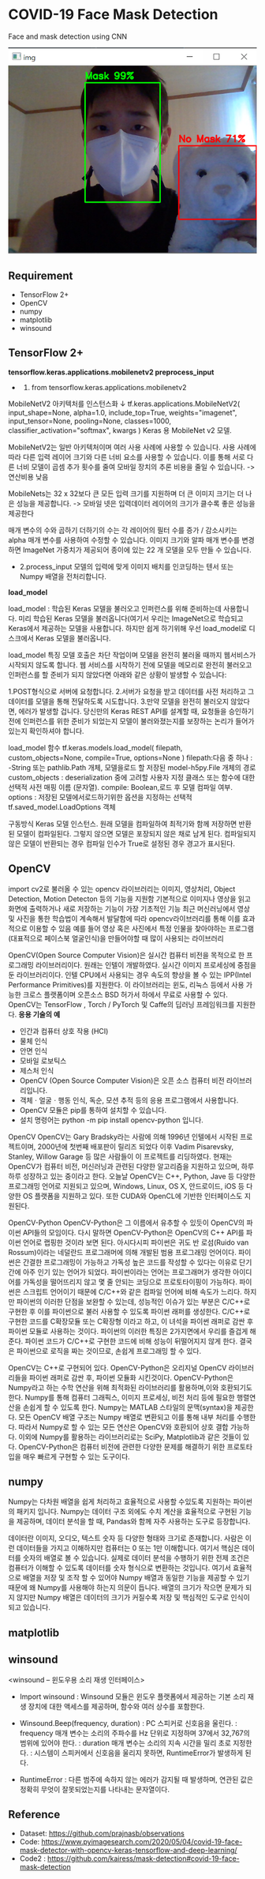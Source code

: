 # COVID-19 Face Mask Detection

Face and mask detection using CNN

![result.png](result.png)

## Requirement

- TensorFlow 2+
- OpenCV
- numpy
- matplotlib
- winsound

## TensorFlow 2+

**tensorflow.keras.applications.mobilenetv2  preprocess_input**

- 1.	from tensorflow.keras.applications.mobilenetv2

MobileNetV2 아키텍처를 인스턴스화
↓
tf.keras.applications.MobileNetV2(
    input_shape=None,
    alpha=1.0,
    include_top=True,
    weights="imagenet",
    input_tensor=None,
    pooling=None,
    classes=1000,
    classifier_activation="softmax",
    kwargs
   )
Keras 용 MobileNet v2 모델.

MobileNetV2는 일반 아키텍처이며 여러 사용 사례에 사용할 수 있습니다. 사용 사례에 따라 다른 입력 레이어 크기와 다른 너비 요소를 사용할 수 있습니다. 이를 통해 서로 다른 너비 모델이 곱셈 추가 횟수를 줄여 모바일 장치의 추론 비용을 줄일 수 있습니다. 
-> 연산비용 낮음

MobileNets는 32 x 32보다 큰 모든 입력 크기를 지원하며 더 큰 이미지 크기는 더 나은 성능을 제공합니다.
-> 모바일 넷은 입력데이터 레이어의 크기가 클수록 좋은 성능을 제공한다

매개 변수의 수와 곱하기 더하기의 수는 각 레이어의 필터 수를 증가 / 감소시키는 alpha 매개 변수를 사용하여 수정할 수 있습니다. 이미지 크기와 알파 매개 변수를 변경하면 ImageNet 가중치가 제공되어 종이에 있는 22 개 모델을 모두 만들 수 있습니다.

- 2.process_input
  모델의 입력에 맞게 이미지 배치를 인코딩하는 텐서 또는 Numpy 배열을 전처리합니다.

**load_model**

load_model : 학습된 Keras 모델을 불러오고 인퍼런스를 위해 준비하는데 사용합니다. 미리 학습된 Keras 모델을 불러옵니다(여기서 우리는 ImageNet으로 학습되고 
Keras에서 제공하는 모델을 사용합니다. 하지만 쉽게 하기위해 우선 load_model로 디스크에서 Keras 모델을 불러옵니다.

load_model 특징 
모델 호출은 차단 작업이며 모델을 완전히 불러올 때까지 웹서비스가 시작되지 않도록 합니다. 
웹 서비스를 시작하기 전에 모델을 메모리로 완전히 불러오고 인퍼런스를 할 준비가 되지 않았다면 
아래와 같은 상황이 발생할 수 있습니다:

1.POST형식으로 서버에 요청합니다.
2.서버가 요청을 받고 데이터를 사전 처리하고 그 데이터를 모델을 통해 전달하도록 시도합니다.
3.만약 모델을 완전히 불러오지 않았다면, 에러가 발생할 겁니다.
당신만의 Keras REST API를 설계할 때, 요청들을 승인하기 전에 인퍼런스를 위한 준비가 되었는지 모델이 불러와졌는지를 보장하는 논리가 들어가 있는지 확인하셔야 합니다.

load_model 함수
tf.keras.models.load_model(
    filepath, custom_objects=None, compile=True, options=None
)
filepath:다음 중 하나 : -String 또는 pathlib.Path 개체, 모델을로드 할 저장된 model-h5py.File 개체의 경로
custom_objects : deserialization 중에 고려할 사용자 지정 클래스 또는 함수에 대한 선택적 사전 매핑 이름 (문자열).
compile: Boolean,로드 후 모델 컴파일 여부.
options : 저장된 모델에서로드하기위한 옵션을 지정하는 선택적 tf.saved_model.LoadOptions 객체

구동방식
Keras 모델 인스턴스. 원래 모델을 컴파일하여 최적기와 함께 저장하면 반환된 모델이 컴파일된다. 
그렇지 않으면 모델은 포장되지 않은 채로 남게 된다. 
컴파일되지 않은 모델이 반환되는 경우 컴파일 인수가 True로 설정된 경우 경고가 표시된다.

## OpenCV
import cv2로 불러올 수 있는 opencv 라이브러리는 이미지, 영상처리, Object Detection, Motion Detecton 등의 기능을 지원함
기본적으로 이미지나 영상을 읽고 화면에 출력하거나 새로 저장하는 기능이 가장 기초적인 기능
최근 머신러닝에서 영상 및 사진을 통한 학습법이 계속해서 발달함에 따라 opencv라이브러리를 통해 이를 효과적으로 이용할 수 있음
예를 들어 영상 혹은 사진에서 특정 인물을 찾아야하는 프로그램(대표적으로 페이스북 얼굴인식)을 만들어야할 때 많이 사용되는 라이브러리


OpenCV(Open Source Computer Vision)은 실시간 컴퓨터 비전을 목적으로 한 프로그래밍 라이브러리이다.
원래는 인텔이 개발하였다.
실시간 이미지 프로세싱에 중점을 둔 라이브러리이다.
인텔 CPU에서 사용되는 경우 속도의 향상을 볼 수 있는 IPP(Intel Performance Primitives)를 지원한다.
이 라이브러리는 윈도, 리눅스 등에서 사용 가능한 크로스 플랫폼이며 오픈소스 BSD 허가서 하에서 무료로 사용할 수 있다.
OpenCV는 TensorFlow , Torch / PyTorch 및 Caffe의 딥러닝 프레임워크를 지원한다. 
**응용 기술의 예**
- 인간과 컴퓨터 상호 작용 (HCI)
- 물체 인식
- 안면 인식
- 모바일 로보틱스
- 제스처 인식
- OpenCV (Open Source Computer Vision)은 오픈 소스 컴퓨터 비전 라이브러리입니다.
- 객체ㆍ얼굴ㆍ행동 인식, 독순, 모션 추적 등의 응용 프로그램에서 사용합니다.
- OpenCV 모듈은 pip를 통하여 설치할 수 있습니다.
- 설치 명령어는 python -m pip install opencv-python 입니다.

OpenCV
OpenCV는 Gary Bradsky라는 사람에 의해 1996년 인텔에서 시작된 프로젝트이며, 2000년에 첫번째 배포판이 릴리즈 되었다
이후 Vadim Pisarevsky, Stanley, Willow Garage 등 많은 사람들이 이 프로젝트를 리딩하였다.
현재는 OpenCV가 컴퓨터 비전, 머신러닝과 관련된 다양한 알고리즘을 지원하고 있으며, 하루하루 성장하고 있는 중이라고 한다.
오늘날 OpenCV는 C++, Python, Jave 등 다양한 프로그래밍 언어로 지원되고 있으며, Windows, Linux, OS X, 안드로이드, iOS 등 다양한 OS 플랫폼을 지원하고 있다.
또한 CUDA와 OpenCL에 기반한 인터페이스도 지원된다.

OpenCV-Python
OpenCV-Python은 그 이름에서 유추할 수 있듯이 OpenCV의 파이썬 API들의 모임이다.
다시 말하면 OpenCV-Python은 OpenCV의 C++ API를 파이썬 언어로 랩핑한 것이라 보면 된다.
아시다시피 파이썬은 귀도 반 로섬(Ruido van Rossum)이라는 네덜란드 프로그래머에 의해 개발된 범용 프로그래밍 언어이다.
파이썬은 간결한 프로그래밍이 가능하고 가독성 높은 코드를 작성할 수 있다는 이유로 단기간에 아주 인기 있는 언어가 되었다.
파이썬이라는 언어는 프로그래머가 생각한 아이디어를 가독성을 떨어뜨리지 않고 몇 줄 안되는 코딩으로 프로토타이핑이 가능하다.
파이썬은 스크립트 언어이기 때문에 C/C++와 같은 컴파일 언어에 비해 속도가 느리다.
하지만 파이썬의 이러한 단점을 보완할 수 있는데, 성능적인 이슈가 있는 부분은 C/C++로 구현한 후 이를 파이썬으로 불러 사용할 수 있도록 파이썬 래퍼를 생성한다.
C/C++로 구현한 코드를 C확장모듈 또는 C확장형 이라고 하고, 이 녀석을 파이썬 래퍼로 감싼 후 파이썬 모듈로 사용하는 것이다.
파이썬의 이러한 특징은 2가지면에서 우리를 즐겁게 해준다.
파이썬 코드가 C/C++로 구현한 코드에 비해 성능이 뒤떨어지지 않게 한다.
결국은 파이썬으로 로직을 짜는 것이므로, 손쉽게 프로그래밍 할 수 있다.

OpenCV는 C++로 구현되어 있다.
OpenCV-Python은 오리지널 OpenCV 라이브러리들을 파이썬 래퍼로 감싼 후, 파이썬 모듈화 시킨것이다.
OpenCV-Python은 Numpy라고 하는 수학 연산을 위해 최적화된 라이브러리를 활용하며,이와 호환되기도 한다.
Numpy를 통해 컴퓨터 그래픽스, 이미지 프로세싱, 비전 처리 등에 필요한 행렬연산을 손쉽게 할 수 있도록 한다.
Numpy는 MATLAB 스타일의 문맥(syntax)을 제공한다.
모든 OpenCV 배열 구조는 Numpy 배열로 변환되고 이를 통해 내부 처리를 수행한다.
따라서 Numpy로 할 수 있는 모든 연산은 OpenCV와 호환되어 상호 결합 가능하다.
이외에 Numpy를 활용하는 라이브러리로는 SciPy, Matplotlib과 같은 것들이 있다.
OpenCV-Python은 컴퓨터 비전에 관련한 다양한 문제를 해결하기 위한 프로토타입을 매우 빠르게 구현할 수 있는 도구이다.

## numpy
Numpy는 다차원 배열을 쉽게 처리하고 효율적으로 사용할 수있도록 지원하는 파이썬의 패키지 입니다. Numpy는 데이터 구조 외에도 수치 계산을 효율적으로 구현된 기능을 제공하며, 데이터 분석을 할 때, Pandas와 함께 자주 사용하는 도구로 등장합니다.

데이터란 이미지, 오디오, 텍스트 숫자 등 다양한 형태와 크기로 존재합니다. 사람은 이런 데이터들을 가지고 이해하지만 컴퓨터는 0 또는 1만 이해합니다. 여기서 핵심은 데이터를 숫자의 배열로 볼 수 있습니다. 실제로 데이터 분석을 수행하기 위한 전제 조건은 컴퓨터가 이해할 수 있도록 데이터를 숫자 형식으로 변환하는 것입니다. 여기서 효율적으로 배열을 저장 및 조작 할 수 있어야 Numpy 배열과 동일한 기능을 제공할 수 있기 때문에 왜 Numpy를 사용해야 하는지 의문이 듭니다.  배열의 크기가 작으면 문제가 되지 않지만 Numpy 배열은 데이터의 크기가 커질수록 저장 및 핵심적인 도구로 인식이 되고 있습니다.
## matplotlib

## winsound
<winsound – 윈도우용 소리 재생 인터페이스>

- Import winsound
: Winsound 모듈은 윈도우 플랫폼에서 제공하는 기본 소리 재생 장치에 대한 액세스를 제공하며, 함수와 여러 상수를 포함한다.

- Winsound.Beep(frequency, duration)
: PC 스피커로 신호음을 울린다. 
: frequency 매개 변수는 소리의 주파수를 Hz 단위로 지정하며 37에서 32,767의 범위에 있어야 한다.
: duration 매개 변수는 소리의 지속 시간을 밀리 초로 지정한다.
: 시스템이 스피커에서 신호음을 울리지 못하면, RuntimeError가 발생하게 된다.
+ RuntimeError
: 다른 범주에 속하지 않는 에러가 감지될 때 발생하며, 연관된 값은 정확히 무엇이 잘못되었는지를 나타내는 문자열이다.

## Reference

- Dataset: https://github.com/prajnasb/observations
- Code: https://www.pyimagesearch.com/2020/05/04/covid-19-face-mask-detector-with-opencv-keras-tensorflow-and-deep-learning/
- Code2 : https://github.com/kairess/mask-detection#covid-19-face-mask-detection
